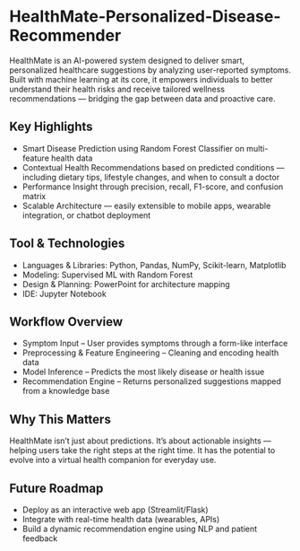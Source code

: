# HealthMate-Personalized-Disease-Recommender

HealthMate is an AI-powered system designed to deliver smart, personalized healthcare suggestions by analyzing user-reported symptoms. Built with machine learning at its core, it empowers individuals to better understand their health risks and receive tailored wellness recommendations — bridging the gap between data and proactive care.

## Key Highlights
+ Smart Disease Prediction using Random Forest Classifier on multi-feature health data
+ Contextual Health Recommendations based on predicted conditions — including dietary tips, lifestyle changes, and when to consult a doctor
+ Performance Insight through precision, recall, F1-score, and confusion matrix
+ Scalable Architecture — easily extensible to mobile apps, wearable integration, or chatbot deployment

## Tool & Technologies
+ Languages & Libraries: Python, Pandas, NumPy, Scikit-learn, Matplotlib
+ Modeling: Supervised ML with Random Forest
+ Design & Planning: PowerPoint for architecture mapping
+ IDE: Jupyter Notebook

## Workflow Overview
+ Symptom Input – User provides symptoms through a form-like interface
+ Preprocessing & Feature Engineering – Cleaning and encoding health data
+ Model Inference – Predicts the most likely disease or health issue
+ Recommendation Engine – Returns personalized suggestions mapped from a knowledge base

## Why This Matters
HealthMate isn’t just about predictions. It’s about actionable insights — helping users take the right steps at the right time. It has the potential to evolve into a virtual health companion for everyday use.

## Future Roadmap
+ Deploy as an interactive web app (Streamlit/Flask)
+ Integrate with real-time health data (wearables, APIs)
+ Build a dynamic recommendation engine using NLP and patient feedback
